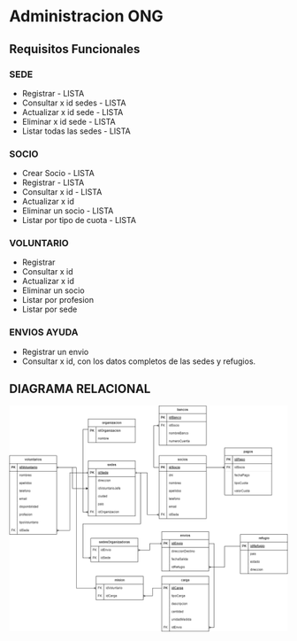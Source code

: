 # Administracion ONG

## Requisitos Funcionales

### SEDE
- Registrar - LISTA
- Consultar x id sedes - LISTA
- Actualizar x id sede - LISTA
- Eliminar x id sede - LISTA
- Listar todas las sedes - LISTA

### SOCIO
- Crear Socio - LISTA
- Registrar - LISTA
- Consultar x id - LISTA
- Actualizar x id
- Eliminar un socio - LISTA
- Listar por tipo de cuota - LISTA

### VOLUNTARIO
- Registrar
- Consultar x id   
- Actualizar x id 
- Eliminar un socio
- Listar por profesion
- Listar por sede

### ENVIOS AYUDA
- Registrar un envio
- Consultar x id, con los datos completos de las sedes y refugios.


## DIAGRAMA RELACIONAL

![](db-admin-ong.png)